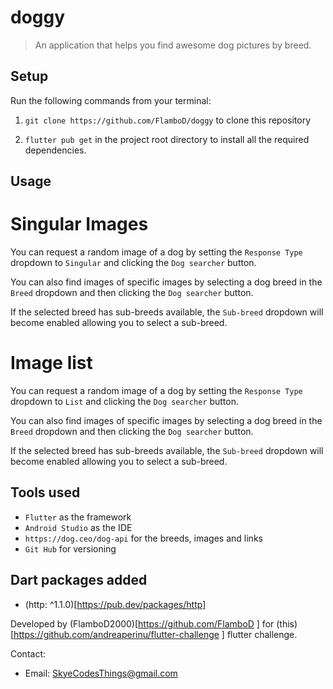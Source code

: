# doggy

> An application that helps you find awesome dog pictures by breed. <br />


## Setup

Run the following commands from your terminal:

1) `git clone https://github.com/FlamboD/doggy` to clone this repository

2) `flutter pub get` in the project root directory to install all the required dependencies.


## Usage

# Singular Images

You can request a random image of a dog by setting the `Response Type` dropdown to `Singular` and clicking the `Dog searcher` button.

You can also find images of specific images by selecting a dog breed in the `Breed` dropdown and then clicking the `Dog searcher` button.

If the selected breed has sub-breeds available, the `Sub-breed` dropdown will become enabled allowing you to select a sub-breed.

# Image list

You can request a random image of a dog by setting the `Response Type` dropdown to `List` and clicking the `Dog searcher` button.

You can also find images of specific images by selecting a dog breed in the `Breed` dropdown and then clicking the `Dog searcher` button.

If the selected breed has sub-breeds available, the `Sub-breed` dropdown will become enabled allowing you to select a sub-breed.

## Tools used

- `Flutter` as the framework
- `Android Studio` as the IDE
- `https://dog.ceo/dog-api` for the breeds, images and links
- `Git Hub` for versioning

## Dart packages added

- (http: ^1.1.0)[https://pub.dev/packages/http]

Developed by (FlamboD2000)[https://github.com/FlamboD ] for (this)[https://github.com/andreaperinu/flutter-challenge ] flutter challenge.

Contact:
- Email: SkyeCodesThings@gmail.com
